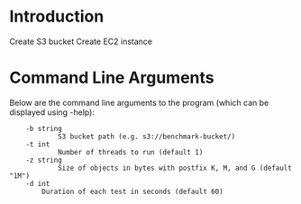 # Introduction
Create S3 bucket
Create EC2 instance 

# Command Line Arguments
Below are the command line arguments to the program (which can be displayed using -help):
```
    -b string
            S3 bucket path (e.g. s3://benchmark-bucket/)
    -t int
            Number of threads to run (default 1)
    -z string
            Size of objects in bytes with postfix K, M, and G (default "1M")
    -d int
        Duration of each test in seconds (default 60)
```        
